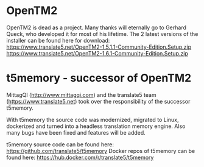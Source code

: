 # OpenTM2
OpenTM2 is dead as a project. Many thanks will eternally go to Gerhard Queck, who developed it for most of his lifetime.
The 2 latest versions of the installer can be found here for download:
https://www.translate5.net/OpenTM2-1.5.1.1-Community-Edition.Setup.zip
https://www.translate5.net/OpenTM2-1.6.1-Community-Edition.Setup.zip

# t5memory - successor of OpenTM2

MittagQI (http://www.mittagqi.com) and the translate5 team (https://www.translate5.net) took over the responsibility of the successor t5memory.

With t5memory the source code was modernized, migrated to Linux, dockerized and turned into a headless translation memory engine. Also many bugs have been fixed and features will be added.

t5memory source code can be found here: https://github.com/translate5/t5memory
Docker repos of t5memory can be found here: https://hub.docker.com/r/translate5/t5memory
